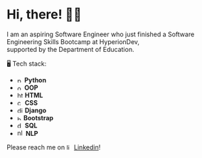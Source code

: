 # Hi, there! 	:man_technologist:

I am an aspiring Software Engineer who just finished a Software Engineering Skills Bootcamp at HyperionDev, <br> supported by the Department of Education.

:desktop_computer: Tech stack: <br>
- <img width="12" alt="python" src="https://user-images.githubusercontent.com/121237247/227751740-baadf7c6-f64f-48e6-b190-559901d03058.png"> **Python** 
- <img width="12" alt="oop" src="https://user-images.githubusercontent.com/121237247/227751750-14391e19-258e-4830-9c2e-d3429b21fd20.png"> **OOP**
- <img width="13" alt="html-5" src="https://user-images.githubusercontent.com/121237247/227750548-2689f574-9e7d-4e39-8c31-5607ca36a66e.png"> **HTML** 
- <img width="13" alt="css" src="https://user-images.githubusercontent.com/121237247/227750552-ab19ed49-642d-4d3c-bec7-61ba6a2bc22c.png"> **CSS** 
- <img width="13" alt="django" src="https://user-images.githubusercontent.com/121237247/227750571-a5245c86-66ed-4a1e-842e-da1879dd7dfd.png"> **Django** 
- <img width="10" alt="bootstrap5" src="https://user-images.githubusercontent.com/121237247/227750840-a9b3e333-6b3a-4773-9870-c481e73f3d42.png"> **Bootstrap** 
- <img width="13" alt="database" src="https://user-images.githubusercontent.com/121237247/227750688-c8995cc2-2cf7-42e8-b136-a9f38831b4aa.png"> **SQL** 
- <img width="15" alt="nlp" src="https://user-images.githubusercontent.com/121237247/227750712-caeac19a-d324-47c1-930b-17737080dae8.png"> **NLP**

Please reach me on <img width="13" alt="linkedin" src="https://user-images.githubusercontent.com/121237247/227750118-a0644a59-0d88-4f27-9790-2adab91d0f97.png">
[Linkedin](https://www.linkedin.com/in/onurozcelikppl/)!
